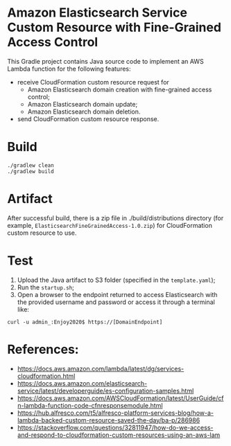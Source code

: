 # Amazon Elasticsearch Service Custom Resource with Fine-Grained Access Control

This Gradle project contains Java source code to implement an AWS Lambda function for the following features:
- receive CloudFormation custom resource request for
    - Amazon Elasticsearch domain creation with fine-grained access control;
    - Amazon Elasticsearch domain update;
    - Amazon Elasticsearch domain deletion.
- send CloudFormation custom resource response.

# Build
```
./gradlew clean
./gradlew build
```

# Artifact
After successful build, there is a zip file in ./build/distributions directory (for example, `ElasticsearchFineGrainedAccess-1.0.zip`) for CloudFormation custom resource to use. 

# Test
1. Upload the Java artifact to S3 folder (specified in the `template.yaml`);
2. Run the `startup.sh`;
3. Open a browser to the endpoint returned to access Elasticsearch with the provided username and password or access it through a terminal like:
```
curl -u admin_:Enjoy2020$ https://[DomainEndpoint]
```

# References:
- https://docs.aws.amazon.com/lambda/latest/dg/services-cloudformation.html
- https://docs.aws.amazon.com/elasticsearch-service/latest/developerguide/es-configuration-samples.html
- https://docs.aws.amazon.com/AWSCloudFormation/latest/UserGuide/cfn-lambda-function-code-cfnresponsemodule.html
- https://hub.alfresco.com/t5/alfresco-platform-services-blog/how-a-lambda-backed-custom-resource-saved-the-day/ba-p/286986
- https://stackoverflow.com/questions/32811947/how-do-we-access-and-respond-to-cloudformation-custom-resources-using-an-aws-lam
